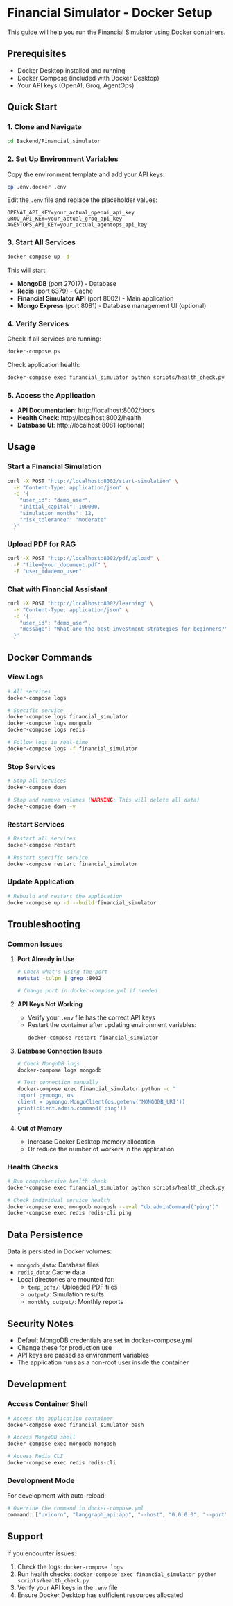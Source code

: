 # Financial Simulator - Docker Setup

This guide will help you run the Financial Simulator using Docker containers.

## Prerequisites

- Docker Desktop installed and running
- Docker Compose (included with Docker Desktop)
- Your API keys (OpenAI, Groq, AgentOps)

## Quick Start

### 1. Clone and Navigate
```bash
cd Backend/Financial_simulator
```

### 2. Set Up Environment Variables
Copy the environment template and add your API keys:
```bash
cp .env.docker .env
```

Edit the `.env` file and replace the placeholder values:
```env
OPENAI_API_KEY=your_actual_openai_api_key
GROQ_API_KEY=your_actual_groq_api_key
AGENTOPS_API_KEY=your_actual_agentops_api_key
```

### 3. Start All Services
```bash
docker-compose up -d
```

This will start:
- **MongoDB** (port 27017) - Database
- **Redis** (port 6379) - Cache
- **Financial Simulator API** (port 8002) - Main application
- **Mongo Express** (port 8081) - Database management UI (optional)

### 4. Verify Services
Check if all services are running:
```bash
docker-compose ps
```

Check application health:
```bash
docker-compose exec financial_simulator python scripts/health_check.py
```

### 5. Access the Application
- **API Documentation**: http://localhost:8002/docs
- **Health Check**: http://localhost:8002/health
- **Database UI**: http://localhost:8081 (optional)

## Usage

### Start a Financial Simulation
```bash
curl -X POST "http://localhost:8002/start-simulation" \
  -H "Content-Type: application/json" \
  -d '{
    "user_id": "demo_user",
    "initial_capital": 100000,
    "simulation_months": 12,
    "risk_tolerance": "moderate"
  }'
```

### Upload PDF for RAG
```bash
curl -X POST "http://localhost:8002/pdf/upload" \
  -F "file=@your_document.pdf" \
  -F "user_id=demo_user"
```

### Chat with Financial Assistant
```bash
curl -X POST "http://localhost:8002/learning" \
  -H "Content-Type: application/json" \
  -d '{
    "user_id": "demo_user",
    "message": "What are the best investment strategies for beginners?"
  }'
```

## Docker Commands

### View Logs
```bash
# All services
docker-compose logs

# Specific service
docker-compose logs financial_simulator
docker-compose logs mongodb
docker-compose logs redis

# Follow logs in real-time
docker-compose logs -f financial_simulator
```

### Stop Services
```bash
# Stop all services
docker-compose down

# Stop and remove volumes (WARNING: This will delete all data)
docker-compose down -v
```

### Restart Services
```bash
# Restart all services
docker-compose restart

# Restart specific service
docker-compose restart financial_simulator
```

### Update Application
```bash
# Rebuild and restart the application
docker-compose up -d --build financial_simulator
```

## Troubleshooting

### Common Issues

1. **Port Already in Use**
   ```bash
   # Check what's using the port
   netstat -tulpn | grep :8002
   
   # Change port in docker-compose.yml if needed
   ```

2. **API Keys Not Working**
   - Verify your `.env` file has the correct API keys
   - Restart the container after updating environment variables:
     ```bash
     docker-compose restart financial_simulator
     ```

3. **Database Connection Issues**
   ```bash
   # Check MongoDB logs
   docker-compose logs mongodb
   
   # Test connection manually
   docker-compose exec financial_simulator python -c "
   import pymongo, os
   client = pymongo.MongoClient(os.getenv('MONGODB_URI'))
   print(client.admin.command('ping'))
   "
   ```

4. **Out of Memory**
   - Increase Docker Desktop memory allocation
   - Or reduce the number of workers in the application

### Health Checks
```bash
# Run comprehensive health check
docker-compose exec financial_simulator python scripts/health_check.py

# Check individual service health
docker-compose exec mongodb mongosh --eval "db.adminCommand('ping')"
docker-compose exec redis redis-cli ping
```

## Data Persistence

Data is persisted in Docker volumes:
- `mongodb_data`: Database files
- `redis_data`: Cache data
- Local directories are mounted for:
  - `temp_pdfs/`: Uploaded PDF files
  - `output/`: Simulation results
  - `monthly_output/`: Monthly reports

## Security Notes

- Default MongoDB credentials are set in docker-compose.yml
- Change these for production use
- API keys are passed as environment variables
- The application runs as a non-root user inside the container

## Development

### Access Container Shell
```bash
# Access the application container
docker-compose exec financial_simulator bash

# Access MongoDB shell
docker-compose exec mongodb mongosh

# Access Redis CLI
docker-compose exec redis redis-cli
```

### Development Mode
For development with auto-reload:
```bash
# Override the command in docker-compose.yml
command: ["uvicorn", "langgraph_api:app", "--host", "0.0.0.0", "--port", "8002", "--reload"]
```

## Support

If you encounter issues:
1. Check the logs: `docker-compose logs`
2. Run health checks: `docker-compose exec financial_simulator python scripts/health_check.py`
3. Verify your API keys in the `.env` file
4. Ensure Docker Desktop has sufficient resources allocated
